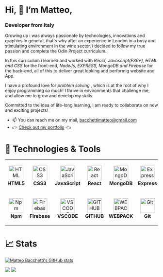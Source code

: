 # Hi, 👋 I’m Matteo,
<h3>Developer from Italy</h3>

<p>Growing up i was always passionate by technologies, innovations and graphics in general, that's why after an experience in London in a busy and stimulating environment in the wine sector, i decided to follow my true passion and complete the Odin Project curriculum.

 In this curriculum i learned and worked with <em>React, Javascript(ES6+), HTML and CSS </em>  for the front-end, <em> NodeJs, EXPRESS, MongoDB and Firebase </em> for the back-end, all of this to deliver great looking and performig website and App.

 I have a profound love for <em>problem solving </em> , which is at the root of why I enjoy programming so much! I thrive in environments that challenge me, and allow me to grow and develop my skills.

Committed to the idea of life-long learning, I am ready to collaborate on new and exciting projects!</p>


- 📫 You can reach me on my mail, bacchettimatteo@gmail.com
- 👉 [Check out my portfolio](https://bacco40.github.io/portfolio/) 👈



# 🔧 Technologies & Tools

<table>
  <tr>
    <td align="center" height="108" width="108">
      <img
        src="https://cdn.jsdelivr.net/gh/devicons/devicon/icons/html5/html5-plain.svg"
        width="48"
        height="48"
        alt="HTML"
      />
      <br /><strong>HTML5</strong>
    </td>
    <td align="center" height="108" width="108">
      <img
        src="https://cdn.jsdelivr.net/gh/devicons/devicon/icons/css3/css3-plain.svg"
        width="48"
        height="48"
        alt="CSS3"
      />
      <br /><strong>CSS3</strong>
    </td>
    <td align="center" height="108" width="108">
      <img
        src="https://cdn.jsdelivr.net/gh/devicons/devicon/icons/javascript/javascript-plain.svg"
        width="48"
        height="48"
        alt="JavaScript"
      />
      <br /><strong>JavaScript</strong>
    </td>
    <td align="center" height="108" width="108">
      <img
        src="https://cdn.jsdelivr.net/gh/devicons/devicon/icons/react/react-original.svg"
        width="48"
        height="48"
        alt="React"
      />
      <br /><strong>React</strong>
    </td>
    <td align="center" height="108" width="108">
       <img
         src="https://cdn.jsdelivr.net/gh/devicons/devicon/icons/mongodb/mongodb-original.svg"
         width="48"
         height="48"
         alt="MongoDB"
       />
       <br /><strong>MongoDB</strong>
     </td>
     <td align="center" height="108" width="108">
        <img
          src="https://cdn.jsdelivr.net/gh/devicons/devicon/icons/express/express-original.svg"
          width="48"
          height="48"
          alt="Express"
        />
        <strong>Express</strong>
      </td>
     <td align="center" height="108" width="108">
      <img
        src="https://cdn.jsdelivr.net/gh/devicons/devicon/icons/nodejs/nodejs-original.svg"
        width="48"
        height="48"
        alt="NODEJS"
      />
      <strong>NODEJS</strong>
    </td>
  </tr>
  <tr>
    <td align="center" height="108" width="108">
      <img
        src="https://cdn.jsdelivr.net/gh/devicons/devicon/icons/npm/npm-original-wordmark.svg"
        width="48"
        height="48"
        alt="Npm"
      />
      <br /><strong>Npm</strong>
   </td>
    <td align="center" height="108" width="108">
      <img
        src="https://cdn.jsdelivr.net/gh/devicons/devicon/icons/firebase/firebase-plain.svg"
        width="48"
        height="48"
        alt="Firebase"
      />
      <br /><strong>Firebase</strong>
    </td>
    <td align="center" height="108" width="108">
      <img
        src="https://cdn.jsdelivr.net/gh/devicons/devicon/icons/vscode/vscode-original-wordmark.svg"
        width="48"
        height="48"
        alt="VSCODE"
      />
      <br /><strong>VSCODE</strong>
    </td>
    <td align="center" height="108" width="108">
      <img
        src="https://cdn.jsdelivr.net/gh/devicons/devicon/icons/github/github-original-wordmark.svg"
        width="48"
        height="48"
        alt="GITHUB"
      />
      <br /><strong>GITHUB</strong>
    </td>
    <td align="center" height="108" width="108">
      <img
        src="https://cdn.jsdelivr.net/gh/devicons/devicon/icons/webpack/webpack-plain.svg"
        width="48"
        height="48"
        alt="WEBPACK"
      />
      <br /><strong>WEBPACK</strong>
    </td>
    <td align="center" height="108" width="108">
      <img
        src="https://cdn.jsdelivr.net/gh/devicons/devicon/icons/git/git-original.svg"
        width="48"
        height="48"
        alt="Git"
      />
      <br /><strong>Git</strong>
    </td>
    <td align="center" height="108" width="108">
      <img
        src="https://cdn.jsdelivr.net/gh/devicons/devicon/icons/heroku/heroku-original.svg"
        width="48"
        height="48"
        alt="Heroku"
      />
      <br /><strong>Heroku</strong>
    </td>
  </tr> 
  
</table>

# 📈 Stats

[![Matteo Bacchetti's GitHub stats](https://github-readme-stats.vercel.app/api?username=Bacco40&show_icons=true&theme=react&hide_border)](https://github.com/Bacco40/github-readme-stats)


<img
  src="https://github-readme-stats.vercel.app/api?username=bacco40&show_icons=true&theme=react&&hide_border=true"
/>
<img
  src="https://github-readme-streak-stats.herokuapp.com/?user=bacco40&&theme=react&&hide_border=true"
/>

<!---
Bacco40/Bacco40 is a ✨ special ✨ repository because its `README.md` (this file) appears on your GitHub profile.
You can click the Preview link to take a look at your changes.
--->
